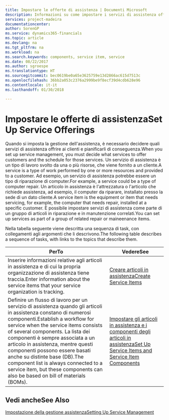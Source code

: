 ```yaml
---
title: Impostare le offerte di assistenza | Documenti Microsoft
description: Informazioni su come impostare i servizi di assistenza offerti ai clienti.
services: project-madeira
documentationcenter: 
author: SorenGP
ms.service: dynamics365-financials
ms.topic: article
ms.devlang: na
ms.tgt_pltfrm: na
ms.workload: na
ms.search.keywords: components, service item, service
ms.date: 08/22/2017
ms.author: sgroespe
ms.translationtype: HT
ms.sourcegitcommit: bec0619be0a65e3625759e13d2866ac615d7513c
ms.openlocfilehash: 36bb2a053c2376a2999be9f8ecf39d4cdb628e96
ms.contentlocale: it-it
ms.lasthandoff: 01/30/2018

---
```


# <a name="set-up-service-offerings"></a><span data-ttu-id="eefd3-103">Impostare le offerte di assistenza</span><span class="sxs-lookup"><span data-stu-id="eefd3-103">Set Up Service Offerings</span></span>
<span data-ttu-id="eefd3-104">Quando si imposta la gestione dell'assistenza, è necessario decidere quali servizi di assistenza offrire ai clienti e pianificarli di conseguenza.</span><span class="sxs-lookup"><span data-stu-id="eefd3-104">When you set up service management, you must decide what services to offer customers and the schedule for those services.</span></span> <span data-ttu-id="eefd3-105">Un servizio di assistenza è un tipo di lavoro svolto da una o più risorse, che viene fornito a un cliente.</span><span class="sxs-lookup"><span data-stu-id="eefd3-105">A service is a type of work performed by one or more resources and provided to a customer.</span></span> <span data-ttu-id="eefd3-106">Ad esempio, un servizio di assistenza potrebbe essere un tipo di riparazione di computer.</span><span class="sxs-lookup"><span data-stu-id="eefd3-106">For example, a service could be a type of computer repair.</span></span> <span data-ttu-id="eefd3-107">Un articolo in assistenza è l'attrezzatura o l'articolo che richiede assistenza, ad esempio, il computer da riparare, installato presso la sede di un dato cliente.</span><span class="sxs-lookup"><span data-stu-id="eefd3-107">A service item is the equipment or item that needs servicing, for example, the computer that needs repair, installed at a specific customer.</span></span> <span data-ttu-id="eefd3-108">È possibile impostare servizi di assistenza come parte di un gruppo di articoli in riparazione e in manutenzione correlati.</span><span class="sxs-lookup"><span data-stu-id="eefd3-108">You can set up services as part of a group of related repair or maineenance items.</span></span>  
  
<span data-ttu-id="eefd3-109">Nella tabella seguente viene descritta una sequenza di task, con collegamenti agli argomenti che li descrivono.</span><span class="sxs-lookup"><span data-stu-id="eefd3-109">The following table describes a sequence of tasks, with links to the topics that describe them.</span></span>  
  
|<span data-ttu-id="eefd3-110">**Per**</span><span class="sxs-lookup"><span data-stu-id="eefd3-110">**To**</span></span>|<span data-ttu-id="eefd3-111">**Vedere**</span><span class="sxs-lookup"><span data-stu-id="eefd3-111">**See**</span></span>|  
|------------|-------------|  
|<span data-ttu-id="eefd3-112">Inserire informazioni relative agli articoli in assistenza e di cui la propria organizzazione di assistenza tiene traccia.</span><span class="sxs-lookup"><span data-stu-id="eefd3-112">Enter information about the service items that your service organization is tracking.</span></span>|[<span data-ttu-id="eefd3-113">Creare articoli in assistenza</span><span class="sxs-lookup"><span data-stu-id="eefd3-113">Create Service Items</span></span>](service-how-to-create-service-items.md)|  
|<span data-ttu-id="eefd3-114">Definire un flusso di lavoro per un servizio di assistenza quando gli articoli in assistenza constano di numerosi componenti.</span><span class="sxs-lookup"><span data-stu-id="eefd3-114">Establish a workflow for service when the service items consists of several components.</span></span> <span data-ttu-id="eefd3-115">La lista dei componenti è sempre associata a un articolo in assistenza, mentre questi componenti possono essere basati anche su distinte base (DB).</span><span class="sxs-lookup"><span data-stu-id="eefd3-115">The component list is always connected to a service item, but these components can also be based on bill of materials (BOMs).</span></span>|[<span data-ttu-id="eefd3-116">Impostare gli articoli in assistenza e i componenti degli articoli in assistenza</span><span class="sxs-lookup"><span data-stu-id="eefd3-116">Set Up Service Items and Service Item Components</span></span>](service-how-setup-service-items.md)|  
  
## <a name="see-also"></a><span data-ttu-id="eefd3-117">Vedi anche</span><span class="sxs-lookup"><span data-stu-id="eefd3-117">See Also</span></span>  
[<span data-ttu-id="eefd3-118">Impostazione della gestione assistenza</span><span class="sxs-lookup"><span data-stu-id="eefd3-118">Setting Up Service Management</span></span>](service-setup-service.md)   
